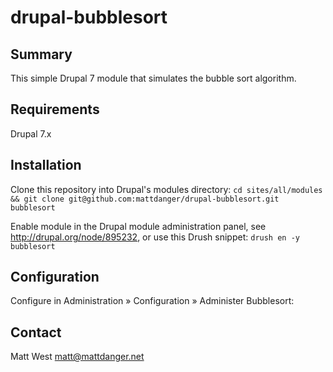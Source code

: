# drupal-bubblesort

## Summary

This simple Drupal 7 module that simulates the bubble sort algorithm.

## Requirements

Drupal 7.x


## Installation

Clone this repository into Drupal's modules directory: `cd sites/all/modules && git clone git@github.com:mattdanger/drupal-bubblesort.git bubblesort`

Enable module in the Drupal module administration panel, see http://drupal.org/node/895232, or use this Drush snippet: `drush en -y bubblesort`

## Configuration

Configure in Administration » Configuration » Administer Bubblesort:


## Contact

Matt West <matt@mattdanger.net>
